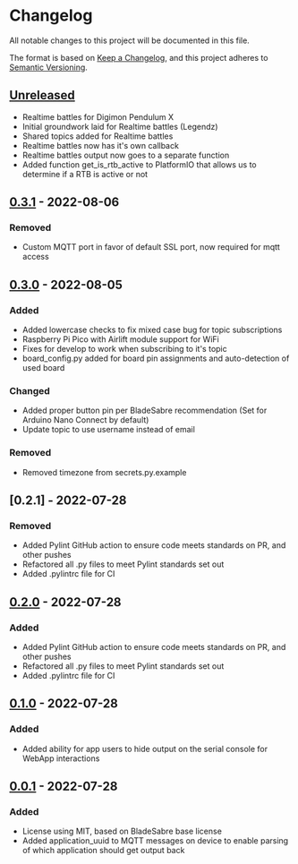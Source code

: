# Changelog
All notable changes to this project will be documented in this file.

The format is based on [Keep a Changelog](https://keepachangelog.com/en/1.0.0/),
and this project adheres to [Semantic Versioning](https://semver.org/spec/v2.0.0.html).

## [Unreleased]

- Realtime battles for Digimon Pendulum X
- Initial groundwork laid for Realtime battles (Legendz)
- Shared topics added for Realtime battles
- Realtime battles now has it's own callback
- Realtime battles output now goes to a separate function
- Added function get_is_rtb_active to PlatformIO that allows us to determine if a RTB is active or not

## [0.3.1] - 2022-08-06
### Removed
- Custom MQTT port in favor of default SSL port, now required for mqtt access

## [0.3.0] - 2022-08-05
### Added
- Added lowercase checks to fix mixed case bug for topic subscriptions
- Raspberry Pi Pico with Airlift module support for WiFi
- Fixes for develop to work when subscribing to it's topic
- board_config.py added for board pin assignments and auto-detection of used board
### Changed
- Added proper button pin per BladeSabre recommendation (Set for Arduino Nano Connect by default)
- Update topic to use username instead of email
### Removed
- Removed timezone from secrets.py.example

## [0.2.1] - 2022-07-28
### Removed
- Added Pylint GitHub action to ensure code meets standards on PR, and other pushes
- Refactored all .py files to meet Pylint standards set out
- Added .pylintrc file for CI

## [0.2.0] - 2022-07-28
### Added
- Added Pylint GitHub action to ensure code meets standards on PR, and other pushes
- Refactored all .py files to meet Pylint standards set out
- Added .pylintrc file for CI

## [0.1.0] - 2022-07-28
### Added
- Added ability for app users to hide output on the serial console for WebApp interactions

## [0.0.1] - 2022-07-28
### Added
- License using MIT, based on BladeSabre base license
- Added application_uuid to MQTT messages on device to enable parsing of which application should get output back

[Unreleased]: https://github.com/mechawrench/wificom-lib/compare/v0.3.1...develop
[0.3.1]: https://github.com/mechawrench/wificom-libreleases/tag/v0.3.0...v0.3.1
[0.3.0]: https://github.com/mechawrench/wificom-libreleases/tag/v0.2.0...v0.3.0
[0.2.0]: https://github.com/mechawrench/wificom-libreleases/tag/v0.1.0...v0.2.0
[0.1.0]: https://github.com/mechawrench/wificom-libreleases/tag/v0.0.1...v0.1.0
[0.0.1]: https://github.com/mechawrench/wificom-libreleases/tag/v0.0.1